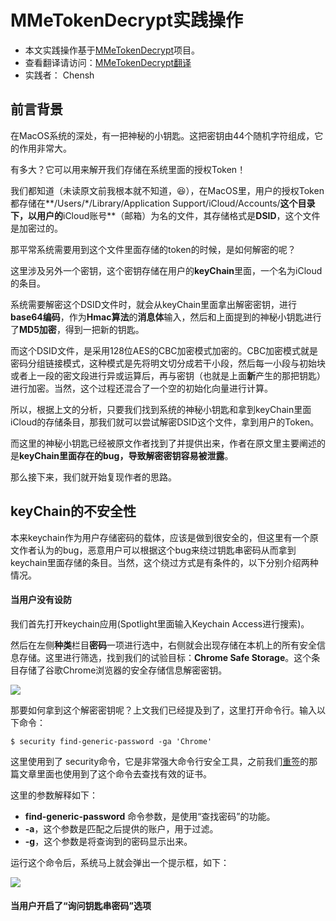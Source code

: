 # MMeTokenDecrypt实践操作

* 本文实践操作基于[MMeTokenDecrypt](https://github.com/manwhoami/MMeTokenDecrypt)项目。
* 查看翻译请访问：[MMeTokenDecrypt翻译](https://github.com/mail2chensh/OSG_Leaning/blob/master/002_MMeTokenDecrypt/MMeTokenDecrypt%E7%BF%BB%E8%AF%91.md)
* 实践者： Chensh



## 前言背景

在MacOS系统的深处，有一把神秘的小钥匙。这把密钥由44个随机字符组成，它的作用非常大。

有多大？它可以用来解开我们存储在系统里面的授权Token！

我们都知道（未读原文前我根本就不知道，😆），在MacOS里，用户的授权Token都存储在**/Users/\*/Library/Application Support/iCloud/Accounts/**这个目录下，以用户的**iCloud账号**（邮箱）为名的文件，其存储格式是**DSID**，这个文件是加密过的。

那平常系统需要用到这个文件里面存储的token的时候，是如何解密的呢？

这里涉及另外一个密钥，这个密钥存储在用户的**keyChain**里面，一个名为iCloud的条目。

系统需要解密这个DSID文件时，就会从keyChain里面拿出解密密钥，进行**base64编码**，作为**Hmac算法**的**消息体**输入，然后和上面提到的神秘小钥匙进行了**MD5加密**，得到一把新的钥匙。

而这个DSID文件，是采用128位AES的CBC加密模式加密的。CBC加密模式就是密码分组链接模式，这种模式是先将明文切分成若干小段，然后每一小段与初始块或者上一段的密文段进行异或运算后，再与密钥（也就是上面**新**产生的那把钥匙）进行加密。当然，这个过程还混合了一个空的初始化向量进行计算。

所以，根据上文的分析，只要我们找到系统的神秘小钥匙和拿到keyChain里面iCloud的存储条目，那我们就可以尝试解密DSID这个文件，拿到用户的Token。

而这里的神秘小钥匙已经被原文作者找到了并提供出来，作者在原文里主要阐述的是**keyChain里面存在的bug，导致解密密钥容易被泄露**。

那么接下来，我们就开始复现作者的思路。



## keyChain的不安全性

本来keychain作为用户存储密码的载体，应该是做到很安全的，但这里有一个原文作者认为的bug，恶意用户可以根据这个bug来绕过钥匙串密码从而拿到keychain里面存储的条目。当然，这个绕过方式是有条件的，以下分别介绍两种情况。

#### 当用户没有设防

我们首先打开keychain应用(Spotlight里面输入Keychain Access进行搜索)。

然后在左侧**种类**栏目**密码**一项进行选中，右侧就会出现存储在本机上的所有安全信息存储。这里进行筛选，找到我们的试验目标：**Chrome Safe Storage**。这个条目存储了谷歌Chrome浏览器的安全存储信息解密密钥。

![](https://ws1.sinaimg.cn/large/006tKfTcgy1fhb0jtvyiqj31kw087400.jpg)

那要如何拿到这个解密密钥呢？上文我们已经提及到了，这里打开命令行。输入以下命令：

```Shell
$ security find-generic-password -ga 'Chrome'
```

这里使用到了 security命令，它是非常强大命令行安全工具，之前我们[重签](http://chensh.top/2017/06/30/Patching-and-ReSigning-iOS-Apps/)的那篇文章里面也使用到了这个命令去查找有效的证书。

这里的参数解释如下：

* **find-generic-password** 命令参数，是使用“查找密码”的功能。
* **-a**，这个参数是匹配之后提供的账户，用于过滤。
* **-g**，这个参数是将查询到的密码显示出来。

运行这个命令后，系统马上就会弹出一个提示框，如下：

![](https://ws2.sinaimg.cn/large/006tKfTcgy1fhb0zu1parj30ok0badhp.jpg)



#### 当用户开启了“询问钥匙串密码”选项